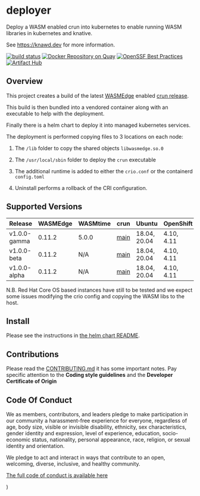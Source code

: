 # deployer

Deploy a WASM enabled crun into kubernetes to enable running WASM libraries in kubernetes and knative.

See https://knawd.dev for more information.


[![build status](https://github.com/knawd/deployer/workflows/CI/badge.svg)](https://github.com/knawd/deployer/actions)
[![Docker Repository on Quay](https://quay.io/repository/knawd/deployer/status "Docker Repository on Quay")](https://quay.io/repository/knawd/deployer)
[![OpenSSF Best Practices](https://bestpractices.coreinfrastructure.org/projects/6966/badge)](https://bestpractices.coreinfrastructure.org/projects/6966)
[![Artifact Hub](https://img.shields.io/endpoint?url=https://artifacthub.io/badge/repository/deployer)](https://artifacthub.io/packages/search?repo=deployer)


## Overview

This project creates a build of the latest [WASMEdge](https://github.com/WasmEdge/WasmEdge) enabled [crun release](https://github.com/containers/crun).

This build is then bundled into a vendored container along with an executable to help with the deployment.

Finally there is a helm chart to deploy it into managed kubernetes services.

The deployment is performed copying files to 3 locations on each node:

1. The `/lib` folder to copy the shared objects `libwasmedge.so.0`

2. The `/usr/local/sbin` folder to deploy the `crun` executable

3. The additional runtime is added to either the `crio.conf` or the containerd `config.toml`

4. Uninstall performs a rollback of the CRI configuration.

## Supported Versions

|Release|WASMEdge|WASMtime|crun|Ubuntu|OpenShift|
|---|---|---|---|---|---|
|v1.0.0-gamma|0.11.2|5.0.0|[main](https://github.com/containers/crun/commit/26fe1383a05279935e67ee31e7ff10c43e7d87ea)|18.04, 20.04|4.10, 4.11|
|v1.0.0-beta|0.11.2|N/A|[main](https://github.com/containers/crun/commit/26fe1383a05279935e67ee31e7ff10c43e7d87ea)|18.04, 20.04|4.10, 4.11|
|v1.0.0-alpha|0.11.2|N/A|[main](https://github.com/containers/crun/commit/26fe1383a05279935e67ee31e7ff10c43e7d87ea)|18.04, 20.04|4.10, 4.11|


N.B. Red Hat Core OS based instances have still to be tested and we expect some issues modifying the crio config and copying the WASM libs to the host.

## Install

Please see the instructions in [the helm chart README](https://github.com/knawd/deployer/blob/main/charts/knawd-deployer/README.md).

## Contributions

Please read the [CONTRIBUTING.md](CONTRIBUTING.md) it has some important notes.
Pay specific attention to the **Coding style guidelines** and the **Developer Certificate of Origin**

## Code Of Conduct

We as members, contributors, and leaders pledge to make participation in our
community a harassment-free experience for everyone, regardless of age, body
size, visible or invisible disability, ethnicity, sex characteristics, gender
identity and expression, level of experience, education, socio-economic status,
nationality, personal appearance, race, religion, or sexual identity
and orientation.

We pledge to act and interact in ways that contribute to an open, welcoming,
diverse, inclusive, and healthy community.

[The full code of conduct is available here](./code-of-conduct.md)

)

